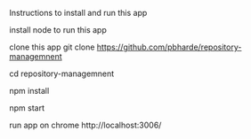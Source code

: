 Instructions to install and run this app

install node to run this app

clone this app git clone https://github.com/pbharde/repository-managemnent

cd repository-managemnent

npm install

npm start

run app on chrome http://localhost:3006/
